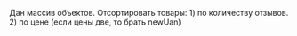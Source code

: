 Дан массив объектов. Отсортировать товары: 1) по количеству отзывов. 2) по цене (если цены две, то брать newUan)